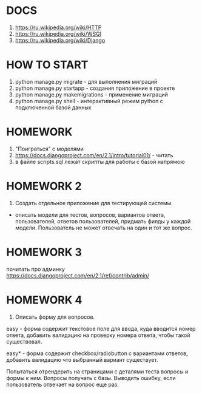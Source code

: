 # DOCS
1. https://ru.wikipedia.org/wiki/HTTP
2. https://ru.wikipedia.org/wiki/WSGI
3. https://ru.wikipedia.org/wiki/Django


# HOW TO START
1. python manage.py migrate  - для выполнения миграций
2. python manage.py startapp <name> - создания приложение в проекте
3. python manage.py makemigrations - применение миграций
4. python manage.py shell - интерактивный режим python с подключенной базой данных


# HOMEWORK
1. "Поиграться" с моделями
2. https://docs.djangoproject.com/en/2.1/intro/tutorial01/ - читать
3. в файле scripts.sql лежат скрипты для работы с базой напрямою

# HOMEWORK 2
1. Создать отдельное приложение для тестирующей системы.
- описать модели для тестов, вопросов, вариантов ответа, пользователей, 
ответов пользователей, придмать филды у каждой модели. Пользователь не может отвечать на один и тот же вопрос.

# HOMEWORK 3
почитать про админку https://docs.djangoproject.com/en/2.1/ref/contrib/admin/

# HOMEWORK 4
1. Описать форму для вопросов. 

easy - форма содержит текстовое поле для ввода, куда вводится номер ответа,
добавить валидацию на проверку номера ответа, чтобы такой существовал.

easy* - форма содержит checkbox/radiobutton с вариантами ответов, добавить валидацию
что выбранный вариант существует.

Попытаться отрендерить на страницами с деталями теста вопросы и формы к ним. Вопросы получать с базы.
Выводить ошибку, если пользователь отвечает на вопрос еще раз.